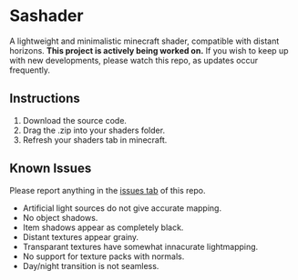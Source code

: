 # Sashader
A lightweight and minimalistic minecraft shader, compatible with distant horizons.
**This project is actively being worked on.** If you wish to keep up with new developments, please watch this repo, as updates occur frequently.

## Instructions
1. Download the source code.
2. Drag the .zip into your shaders folder.
3. Refresh your shaders tab in minecraft.

## Known Issues
Please report anything in the [issues tab](https://github.com/rccts/sashader/issues/new) of this repo.
- Artificial light sources do not give accurate mapping.
- No object shadows.
- Item shadows appear as completely black.
- Distant textures appear grainy.
- Transparant textures have somewhat innacurate lightmapping.
- No support for texture packs with normals.
- Day/night transition is not seamless.
